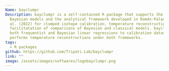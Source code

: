 ```yaml
---
Name: bayclumpr
Description: bayclumpr is a self-contained R package that supports the use of
  Bayesian models and the analytical framework developed in Román-Palacios et
  al. (2022) for clumped isotope calibration, temperature reconstructions, and
  facilitatation of comparisons of Bayesian and classical models. bayclumpr fits
  both frequentist and Bayesian linear regressions to calibration datasets and
  performs temperature reconstructions under both frameworks.
tags:
  - R packages
github: https://github.com/Tripati-Lab/bayclumpr
link: ""
image: /assets/images/softwares/logobayclumpr.png
---
```

